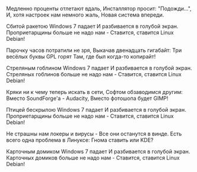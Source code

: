 Медленно проценты отлетают вдаль,
Инсталлятор просит: "Подожди...",
И, хотя настроек нам немного жаль,
Новая система впереди.

Сбитой ракетою Windows 7 падает
И разбивается в голубой экран.
Проприетарщины больше не надо нам - 
Ставится, ставится Linux Debian!

Парочку часов потратили не зря,
Выкачав двенадцать гигабайт:
Три весёлых буквы GPL горят
Там, где был когда-то копирайт!

Стреляным гоблином Windows 7 падает
И разбивается в голубой экран.
Стреляных гоблинов больше не надо нам - 
Ставится, ставится Linux Debian!

Кряки ни к чему теперь искать в сети,
Софтом обзаводимся другим:
Вместо SoundForge'a - Audacity,
Вместо фотошопа будет GIMP!

Птицей бескрылою Windows 7 падает
И разбивается в голубой экран.
Проприетарщины больше не надо нам - 
Ставится, ставится Linux Debian!

Не страшны нам локеры и вирусы -
Все они останутся в винде.
Есть всего одна проблема в Линуксе:
Гнома ставить или KDE?

Карточным домиком Windows 7 падает
И разбивается в голубой экран.
Карточных домиков больше не надо нам - 
Ставится, ставится Linux Debian!
